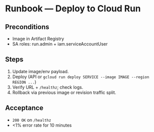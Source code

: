 # Runbook — Deploy to Cloud Run
## Preconditions
- Image in Artifact Registry
- SA roles: run.admin + iam.serviceAccountUser

## Steps
1) Update image/env payload.
2) Deploy (API or `gcloud run deploy SERVICE --image IMAGE --region REGION ...`)
3) Verify URL + `/healthz`; check logs.
4) Rollback via previous image or revision traffic split.

## Acceptance
- `200 OK` on `/healthz`
- <1% error rate for 10 minutes
